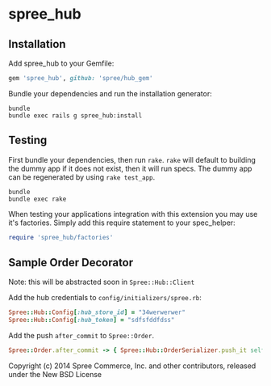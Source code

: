spree_hub
========


Installation
------------

Add spree_hub to your Gemfile:

```ruby
gem 'spree_hub', github: 'spree/hub_gem'
```

Bundle your dependencies and run the installation generator:

```shell
bundle
bundle exec rails g spree_hub:install
```

Testing
-------

First bundle your dependencies, then run `rake`. `rake` will default to building the dummy app if it does not exist, then it will run specs. The dummy app can be regenerated by using `rake test_app`.

```shell
bundle
bundle exec rake
```

When testing your applications integration with this extension you may use it's factories.
Simply add this require statement to your spec_helper:

```ruby
require 'spree_hub/factories'
```

Sample Order Decorator
----------------------

Note: this will be abstracted soon in `Spree::Hub::Client`

Add the hub credentials to `config/initializers/spree.rb`:

```ruby
Spree::Hub::Config[:hub_store_id] = "34werwerwer"
Spree::Hub::Config[:hub_token] = "sdfsfddfdss"

```

Add the push `after_commit` to `Spree::Order`.

```ruby
Spree::Order.after_commit -> { Spree::Hub::OrderSerializer.push_it self }
```

Copyright (c) 2014 Spree Commerce, Inc. and other contributors, released under the New BSD License
